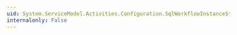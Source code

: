 ```yaml
---
uid: System.ServiceModel.Activities.Configuration.SqlWorkflowInstanceStoreElement.InstanceCompletionAction
internalonly: False
---
```

